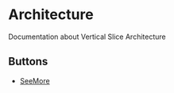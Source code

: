 # Architecture

Documentation about Vertical Slice Architecture

## Buttons

- [SeeMore](https://www.notion.so/mrmilu/Arquitectura-7e45973fc107487294a63bac9f5c3aa4#3988e5ba713044b5adb3bfe2eab80adb)
